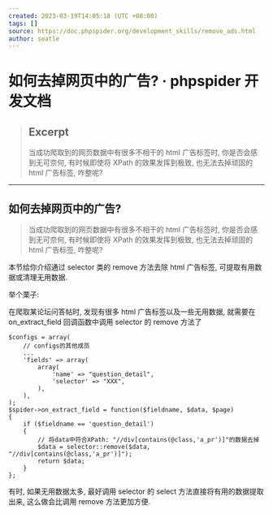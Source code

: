 ```yaml
---
created: 2023-03-19T14:05:18 (UTC +08:00)
tags: []
source: https://doc.phpspider.org/development_skills/remove_ads.html
author: seatle
---
```


# 如何去掉网页中的广告? · phpspider 开发文档

> ## Excerpt
>
> 当成功爬取到的网页数据中有很多不相干的 html 广告标签时, 你是否会感到无可奈何, 有时候即使将 XPath 的效果发挥到极致, 也无法去掉顽固的 html 广告标签, 咋整呢?

---

## 如何去掉网页中的广告?

> 当成功爬取到的网页数据中有很多不相干的 html 广告标签时, 你是否会感到无可奈何, 有时候即使将 XPath 的效果发挥到极致, 也无法去掉顽固的 html 广告标签, 咋整呢?

本节给你介绍通过 selector 类的 remove 方法去除 html 广告标签, 可提取有用数据或清理无用数据.

举个栗子:

在爬取某论坛问答帖时, 发现有很多 html 广告标签以及一些无用数据, 就需要在 on_extract_field 回调函数中调用 selector 的 remove 方法了

```
$configs = array(
    // configs的其他成员
    ...
    'fields' => array(
        array(
            'name' => "question_detail",
            'selector' => "XXX",
        ),
    ),
);
$spider->on_extract_field = function($fieldname, $data, $page)
{
    if ($fieldname == 'question_detail')
    {
        // 将data中符合XPath: "//div[contains(@class,'a_pr')]"的数据去掉
        $data = selector::remove($data, "//div[contains(@class,'a_pr')]");
        return $data;
    }
};
```

有时, 如果无用数据太多, 最好调用 selector 的 select 方法直接将有用的数据提取出来, 这么做会比调用 remove 方法更加方便.
